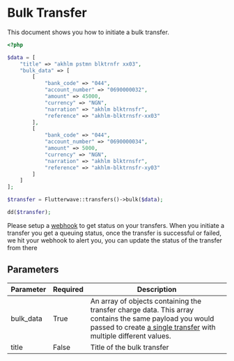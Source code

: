 # Bulk Transfer

This document shows you how to initiate a bulk transfer.

```php
<?php

$data = [
    "title" => "akhlm pstmn blktrnfr xx03",
    "bulk_data" => [
        [
            "bank_code" => "044",
            "account_number" => "0690000032",
            "amount" => 45000,
            "currency" => "NGN",
            "narration" => "akhlm blktrnsfr",
            "reference" => "akhlm-blktrnsfr-xx03"
        ],
        [
            "bank_code" => "044",
            "account_number" => "0690000034",
            "amount" => 5000,
            "currency" => "NGN",
            "narration" => "akhlm blktrnsfr",
            "reference" => "akhlm-blktrnsfr-xy03"
        ]
    ]
];

$transfer = Flutterwave::transfers()->bulk($data);

dd($transfer);
```

Please setup a [webhook](/verification/webhook) to get status on your transfers. When you initiate a transfer you get a queuing status, once the transfer is successful or failed, we hit your webhook to alert you, you can update the status of the transfer from there

## Parameters

| Parameter | Required | Description                                                                                                                                                                                                 |
| --------- | -------- | ----------------------------------------------------------------------------------------------------------------------------------------------------------------------------------------------------------- |
| bulk_data | True     | An array of objects containing the transfer charge data. This array contains the same payload you would passed to create [a single transfer](/transfers/initiate-transfers) with multiple different values. |
| title     | False     | Title of the bulk transfer                                                                                                                                                                                  |
